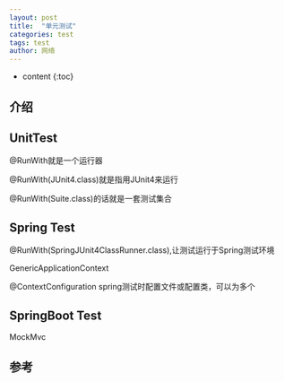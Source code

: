 ```yaml
---
layout: post
title:  "单元测试"
categories: test
tags: test
author: 网络
---
```


* content
{:toc}











## 介绍

## UnitTest

@RunWith就是一个运行器

@RunWith(JUnit4.class)就是指用JUnit4来运行

@RunWith(Suite.class)的话就是一套测试集合

## Spring Test

@RunWith(SpringJUnit4ClassRunner.class),让测试运行于Spring测试环境

  GenericApplicationContext

  @ContextConfiguration spring测试时配置文件或配置类，可以为多个

## SpringBoot Test

MockMvc

## 参考
